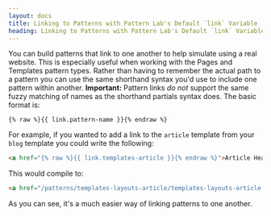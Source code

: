 ```yaml
---
layout: docs
title: Linking to Patterns with Pattern Lab's Default `link` Variable | Pattern Lab
heading: Linking to Patterns with Pattern Lab's Default `link` Variable
---
```


You can build patterns that link to one another to help simulate using a real website. This is especially useful when working with the Pages and Templates pattern types. Rather than having to remember the actual path to a pattern you can use the same shorthand syntax you'd use to include one pattern within another. **Important:** Pattern links _do not_ support the same fuzzy matching of names as the shorthand partials syntax does. The basic format is:

```
{% raw %}{{ link.pattern-name }}{% endraw %}
```

For example, if you wanted to add a link to the `article` template from your `blog` template you could write the following:

```html
<a href="{% raw %}{{ link.templates-article }}{% endraw %}">Article Headline</a>
```

This would compile to:

```html
<a href="/patterns/templates-layouts-article/templates-layouts-article.html">Article Headline</a>
```

As you can see, it's a much easier way of linking patterns to one another.
